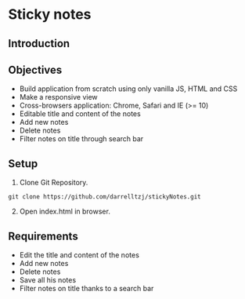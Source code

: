 # Sticky notes

## Introduction

## Objectives
- Build application from scratch using only vanilla JS, HTML and CSS
- Make a responsive view
- Cross-browsers application: Chrome, Safari and IE (>= 10)
- Editable title and content of the notes
- Add new notes
- Delete notes
- Filter notes on title through search bar

## Setup

1) Clone Git Repository.

```
git clone https://github.com/darrelltzj/stickyNotes.git
```

2) Open index.html in browser.

## Requirements
- Edit the title and content of the notes
- Add new notes
- Delete notes
- Save all his notes
- Filter notes on title thanks to a search bar
